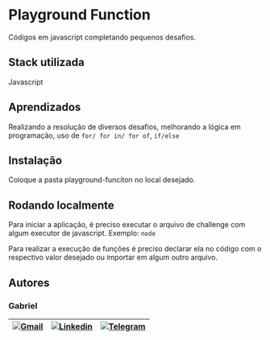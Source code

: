 # Playground Function

Códigos em javascript completando pequenos desafios.

## Stack utilizada

Javascript


## Aprendizados

Realizando a resolução de diversos desafios, melhorando a lógica em programação, uso de `for/ for in/ for of`, `if/else`
## Instalação

Coloque a pasta playground-funciton no local desejado.

## Rodando localmente

Para iniciar a aplicação, é preciso executar o arquivo de challenge com algum executor de javascript. Exemplo: `node`

Para realizar a execução de funções é preciso declarar ela no código com o respectivo valor desejado ou importar em algum outro arquivo.


## Autores
### Gabriel

| [![Gmail](https://img.shields.io/badge/Gmail-D14836?style=for-the-badge&logo=gmail&logoColor=white)](mailto:gabrielpbenedicto@gmail.com) | [![Linkedin](https://img.shields.io/badge/LinkedIn-0077B5?style=for-the-badge&logo=linkedin&logoColor=white)](https://www.linkedin.com/in/gabrielbenedicto/) | [![Telegram](https://img.shields.io/badge/Telegram-2CA5E0?style=for-the-badge&logo=telegram&logoColor=white)](https://t.me/gabrielbenedicto) |
| ------|-------|-----|